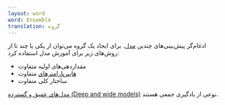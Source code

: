 ```yaml
---
layout: word
word: Ensemble
translation: گروه
---
```


ادغام‌گر پیش‌بینی‌های چندین [مدل](/M/model). برای ایجاد یک گروه می‌توان از یکی یا چند تا از روش‌های زیر برای آموزش مدل استفاده کرد:

- مقداردهی‌های اولیه متفاوت
- [ هایپرپارامترهای](/H/hyperparameter) متفاوت
- ساختار کلی متفاوت

[مدل‌های عمیق و گسترده (‌‌Deep and wide models)](https://www.tensorflow.org/tutorials/wide_and_deep) نوعی از یادگیری جمعی هستند.
